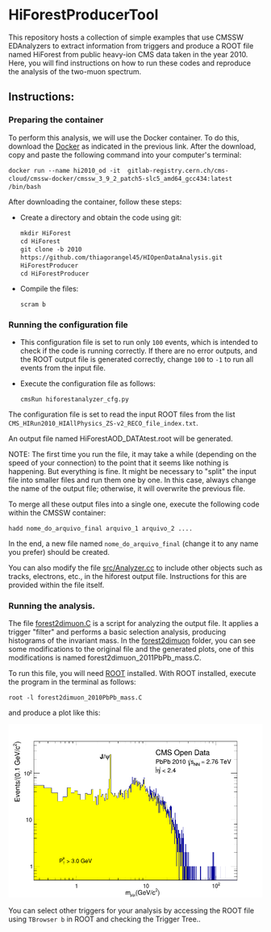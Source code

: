 # HiForestProducerTool

This repository hosts a collection of simple examples that use CMSSW EDAnalyzers to extract information from triggers and produce a ROOT file named HiForest from public heavy-ion CMS data taken in the year 2010. Here, you will find instructions on how to run these codes and reproduce the analysis of the two-muon spectrum.

## Instructions:

### Preparing the container

To perform this analysis, we will use the Docker container. To do this, download the [Docker](https://docs.docker.com/engine/install/) as indicated in the previous link. After the download, copy and paste the following command into your computer's terminal:

  ```
  docker run --name hi2010_od -it  gitlab-registry.cern.ch/cms-cloud/cmssw-docker/cmssw_3_9_2_patch5-slc5_amd64_gcc434:latest /bin/bash
  ```

After downloading the container, follow these steps:

- Create a directory and obtain the code using git:

  ```
  mkdir HiForest
  cd HiForest
  git clone -b 2010 https://github.com/thiagorangel45/HIOpenDataAnalysis.git HiForestProducer
  cd HiForestProducer
  ```
  
- Compile the files:

  ```
  scram b
  ```
  
### Running the configuration file 

- This configuration file is set to run only `100` events, which is intended to check if the code is running correctly. If there are no error outputs, and the ROOT output file is generated correctly, change `100` to `-1` to run all events from the input file.

- Execute the configuration file as follows:

  ```
  cmsRun hiforestanalyzer_cfg.py
  ```

The configuration file is set to read the input ROOT files from the list `CMS_HIRun2010_HIAllPhysics_ZS-v2_RECO_file_index.txt`.

An output file named HiForestAOD_DATAtest.root will be generated.

NOTE: The first time you run the file, it may take a while (depending on the speed of your connection) to the point that it seems like nothing is happening. But everything is fine. It might be necessary to "split" the input file into smaller files and run them one by one. In this case, always change the name of the output file; otherwise, it will overwrite the previous file.

To merge all these output files into a single one, execute the following code within the CMSSW container:

```
hadd nome_do_arquivo_final arquivo_1 arquivo_2 ....
```
In the end, a new file named `nome_do_arquivo_final` (change it to any name you prefer) should be created.

You can also modify the file [src/Analyzer.cc](src/Analyzer.cc) to include other objects such as tracks, electrons, etc., in the hiforest output file. Instructions for this are provided within the file itself.


### Running the analysis.

The file [forest2dimuon.C](forest2dimuon.C) is a script for analyzing the output file. It applies a trigger "filter" and performs a basic selection analysis, producing histograms of the invariant mass. In the [forest2dimuon](forest2dimuon) folder, you can see some modifications to the original file and the generated plots, one of this modifications is named forest2dimuon_2011PbPb_mass.C.


To run this file, you will need [ROOT](https://root.cern/install/) installed. With ROOT installed, execute the program in the terminal as follows:

```
root -l forest2dimuon_2010PbPb_mass.C
```
and produce a plot like this: 

<p align="center">
  <img src="forest2dimuon/diMuon_mass_2010_PbPb_1.png" alt="Texto Alternativo" width="700">
</p>

You can select other triggers for your analysis by accessing the ROOT file using `TBrowser b` in ROOT and checking the Trigger Tree..




